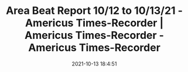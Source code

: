 ---
"title": "Area Beat Report 10/12 to 10/13/21 - Americus Times-Recorder | Americus Times-Recorder - Americus Times-Recorder"
"date": "2021-10-13 18:4:51"
"feed_name": "GOOGLENEWSINDUSTRIAL"
"feed_website": "https://news.google.com/search?q=industrial%2Bincident&hl=en-US&gl=US&ceid=US:en"
"feed_rss": "https://news.google.com/rss/search?q=industrial%2Bincident&hl=en-US&gl=US&ceid=US:en"
"link": "https://www.americustimesrecorder.com/2021/10/13/area-beat-report-10-12-to-10-13-21/"
"source": "{'href': 'https://www.americustimesrecorder.com', 'title': 'Americus Times-Recorder'}"
"file": "_posts/2021-1-1-931934aba9272fffdeb46d69462f71133434b030.md"
"accident": "0"
"drilling": "0"
"dead": "0"
"injured": "0"
"arrested": "0"
"place": "unknown place"
"where": "unknown site"
"causes": "unknown"
"place_uri": "unknown place"
---